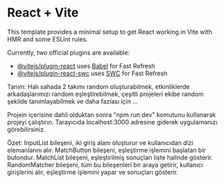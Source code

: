 # React + Vite

This template provides a minimal setup to get React working in Vite with HMR and some ESLint rules.

Currently, two official plugins are available:

- [@vitejs/plugin-react](https://github.com/vitejs/vite-plugin-react/blob/main/packages/plugin-react/README.md) uses [Babel](https://babeljs.io/) for Fast Refresh
- [@vitejs/plugin-react-swc](https://github.com/vitejs/vite-plugin-react-swc) uses [SWC](https://swc.rs/) for Fast Refresh


Tanım: Halı sahada 2 takımı random oluşturabilmek, etkinliklerde arkadaşlarımızı random eşleştirebilmek, çeşitli projeleri ekibe random şekilde tanımlayabilmek ve daha fazlası için ...

Projein içerisine dahil olduktan sonra "npm run dev" komutunu kullanarak projeyi çalıştırın. 
Tarayıcıda localhost:3000 adresine giderek uygulamanızı görebilirsiniz.

Özet: InputList bileşeni, iki giriş alanı oluşturur ve kullanıcıdan dizi elemanlarını alır.
MatchButton bileşeni, eşleştirme işlemini başlatan bir butondur.
MatchList bileşeni, eşleştirilmiş sonuçları liste halinde gösterir.
RandomMatcher bileşeni, tüm bu bileşenleri bir araya getirir, kullanıcı girişlerini alır, eşleştirme işlemini yapar ve sonuçları gösterir.
